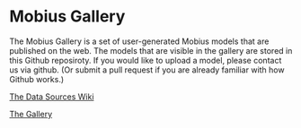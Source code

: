 # Mobius Gallery

The Mobius Gallery is a set of user-generated Mobius models that are published on the web. The models that are visible in the gallery are stored in this Github reposiroty. If you would like to upload a model, please contact us via github. (Or submit a pull request if you are already familiar with how Github works.)

[The Data Sources Wiki](https://github.com/design-automation/mobius-gallery/wiki)

[The Gallery](https://design-automation.github.io/mobius-cesium/gallery)
